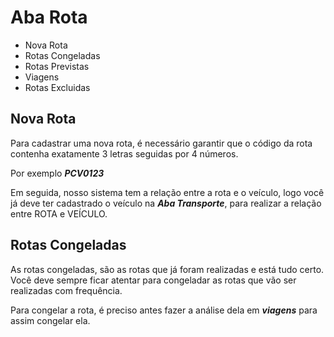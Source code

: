 # Aba Rota
* Nova Rota
* Rotas Congeladas
* Rotas Previstas
* Viagens
* Rotas Excluidas

## Nova Rota
Para cadastrar uma nova rota, é necessário garantir que o código da rota contenha exatamente 3 letras seguidas por 4 números.

Por exemplo
***PCV0123***

Em seguida, nosso sistema tem a relação entre a rota e o veículo, logo você já deve ter cadastrado o veículo na ***Aba Transporte***, para realizar a relação entre ROTA e VEÍCULO.

## Rotas Congeladas
As rotas congeladas, são as rotas que já foram realizadas e está tudo certo. Você deve sempre ficar atentar para congeladar as rotas que vão ser realizadas com frequência.

Para congelar a rota, é preciso antes fazer a análise dela em ***viagens*** para assim congelar ela.
